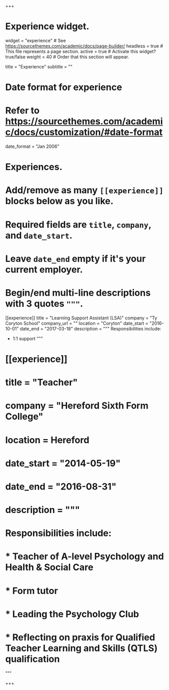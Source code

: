 +++
# Experience widget.
widget = "experience"  # See https://sourcethemes.com/academic/docs/page-builder/
headless = true  # This file represents a page section.
active = true  # Activate this widget? true/false
weight = 40  # Order that this section will appear.

title = "Experience"
subtitle = ""

# Date format for experience
#   Refer to https://sourcethemes.com/academic/docs/customization/#date-format
date_format = "Jan 2006"

# Experiences.
#   Add/remove as many `[[experience]]` blocks below as you like.
#   Required fields are `title`, `company`, and `date_start`.
#   Leave `date_end` empty if it's your current employer.
#   Begin/end multi-line descriptions with 3 quotes `"""`.
[[experience]]
  title = "Learning Support Assistant (LSA)"
  company = "Ty Coryton School"
  company_url = ""
  location = "Coryton"
  date_start = "2016-10-01"
  date_end = "2017-03-18"
  description = """
  Responsibilities include:
  
  * 1:1 support
  """
  
# [[experience]]
#  title = "Teacher"
#  company = "Hereford Sixth Form College"
#  location = Hereford
#  date_start = "2014-05-19"
#  date_end = "2016-08-31"
#  description = """
#  Responsibilities include:
  
#  * Teacher of A-level Psychology and Health & Social Care
#  * Form tutor
#  * Leading the Psychology Club
#  * Reflecting on praxis for Qualified Teacher Learning and Skills (QTLS) qualification
  """

+++
